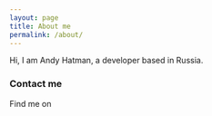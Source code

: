 ```yaml
---
layout: page
title: About me
permalink: /about/
---
```


Hi, I am Andy Hatman, a developer based in Russia. 


### Contact me

Find me on 

[github]: https://github.com/andyhatman
